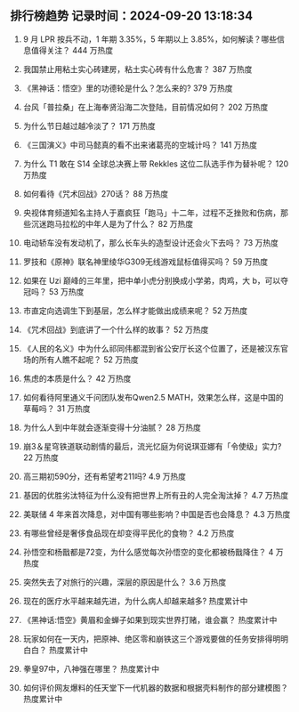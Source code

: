 
## 排行榜趋势 记录时间：2024-09-20 13:18:34
  
  1. 9 月 LPR 按兵不动，1 年期 3.35%，5 年期以上 3.85%，如何解读？哪些信息值得关注？ 444 万热度
    
  2. 我国禁止用粘土实心砖建房，粘土实心砖有什么危害？ 387 万热度
    
  3. 《黑神话：悟空》里的功德轮是什么？怎么来的? 379 万热度
    
  4. 台风「普拉桑」在上海奉贤沿海二次登陆，目前情况如何？ 202 万热度
    
  5. 为什么节日越过越冷淡了？ 171 万热度
    
  6. 《三国演义》中司马懿真的看不出来诸葛亮的空城计吗？ 141 万热度
    
  7. 为什么 T1 敢在 S14 全球总决赛上带 Rekkles 这位二队选手作为替补呢？ 120 万热度
    
  8. 如何看待《咒术回战》270话？ 88 万热度
    
  9. 央视体育频道知名主持人于嘉疯狂「跑马」十二年，过程不乏挫败和伤病，那些沉迷跑马拉松的中年人是为了什么？ 82 万热度
    
  10. 电动轿车没有发动机了，那么长车头的造型设计还会火下去吗？ 73 万热度
    
  11. 罗技和《原神》联名神里绫华G309无线游戏鼠标值得买吗？ 59 万热度
    
  12. 如果在 Uzi 巅峰的三年里，把中单小虎分别换成小学弟，肉鸡，大 b，可以夺冠吗？ 53 万热度
    
  13. 市直定向选调生下到基层，怎么样才能做出成绩来呢？ 52 万热度
    
  14. 《咒术回战》到底讲了一个什么样的故事？ 52 万热度
    
  15. 《人民的名义》中为什么祁同伟都混到省公安厅长这个位置了，还是被汉东官场的所有人瞧不起呢？ 52 万热度
    
  16. 焦虑的本质是什么？ 42 万热度
    
  17. 如何看待阿里通义千问团队发布Qwen2.5 MATH，效果怎么样，这是中国的草莓吗？ 31 万热度
    
  18. 为什么人到中年就会逐渐变得十分油腻？ 28 万热度
    
  19. 崩3＆星穹铁道联动剧情的最后，流光忆庭为何说琪亚娜有「令使级」实力? 22 万热度
    
  20. 高三期初590分，还有希望考211吗? 4.9 万热度
    
  21. 基因的优胜劣汰特征为什么没有把世界上所有丑的人完全淘汰掉？ 4.7 万热度
    
  22. 美联储 4 年来首次降息，对中国有哪些影响？中国是否也会降息？ 4.3 万热度
    
  23. 有哪些曾经是奢侈食品现在却变得平民化的食物？ 4.2 万热度
    
  24. 孙悟空和杨戬都是72变，为什么感觉每次孙悟空的变化都被杨戬降住？ 4 万热度
    
  25. 突然失去了对旅行的兴趣，深层的原因是什么？ 3.6 万热度
    
  26. 现在的医疗水平越来越先进，为什么病人却越来越多? 热度累计中
    
  27. 《黑神话:悟空》黄眉和金蝉子如果到现实世界打赌，谁会赢？ 热度累计中
    
  28. 玩家如何在一天内，把原神、绝区零和崩铁这三个游戏要做的任务安排得明明白白？ 热度累计中
    
  29. 拳皇97中，八神强在哪里？ 热度累计中
    
  30. 如何评价网友爆料的任天堂下一代机器的数据和根据壳料制作的部分建模图？ 热度累计中
    